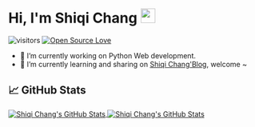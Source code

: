 # Hi, I'm Shiqi Chang <img src="https://github.com/TheDudeThatCode/TheDudeThatCode/blob/master/Assets/Hi.gif" width="29px">

![visitors](https://visitor-badge.laobi.icu/badge?page_id=shiqichang.shqichang)
[![Open Source Love](https://badges.frapsoft.com/os/v1/open-source.svg?v=102)](https://github.com/ellerbrock/open-source-badge/)

<!--
**shiqichang/shiqichang** is a ✨ _special_ ✨ repository because its `README.md` (this file) appears on your GitHub profile.

Here are some ideas to get you started:

- 🔭 I’m currently working on ...
- 🌱 I’m currently learning ...
- 👯 I’m looking to collaborate on ...
- 🤔 I’m looking for help with ...
- 💬 Ask me about ...
- 📫 How to reach me: ...
- 😄 Pronouns: ...
- ⚡ Fun fact: ...
-->

- 🔭 I’m currently working on Python Web development.
- 🌱 I’m currently learning and sharing on [Shiqi Chang'Blog](https://s7.zzs7.top), welcome ~

## &#x1f4c8; GitHub Stats

<a href="https://github.com/shiqichang/shiqichang">
  <img align="center" src="https://github-readme-stats.vercel.app/api?username=shiqichang&show_icons=true&count_private=true&theme=material-palenight" alt="Shiqi Chang's GitHub Stats" />
</a>

<a href="https://github.com/shiqichang/shiqichang">
  <img align="center" src="https://github-readme-stats.vercel.app/api/top-langs/?username=shiqichang&hide=html&theme=material-palenight&layout=compact" alt="Shiqi Chang's GitHub Stats" />
</a>
